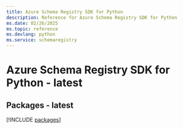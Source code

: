 ```yaml
---
title: Azure Schema Registry SDK for Python
description: Reference for Azure Schema Registry SDK for Python
ms.date: 02/26/2025
ms.topic: reference
ms.devlang: python
ms.service: schemaregistry
---
```

# Azure Schema Registry SDK for Python - latest
## Packages - latest
[!INCLUDE [packages](schema-registry-index.md)]
